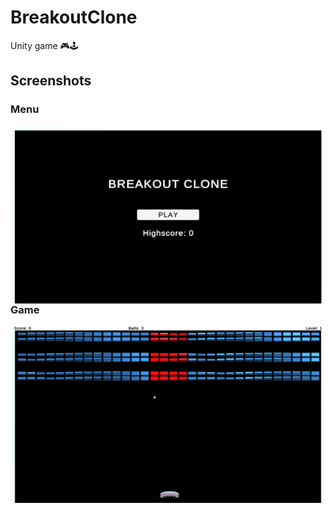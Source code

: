 # BreakoutClone
Unity game 🎮🕹️

## Screenshots
### Menu
<img align="left" src="menu.png"/>

<br/>

### Game
<img align="left" src="game.png"/>